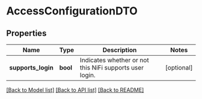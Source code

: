 # AccessConfigurationDTO

## Properties
Name | Type | Description | Notes
------------ | ------------- | ------------- | -------------
**supports_login** | **bool** | Indicates whether or not this NiFi supports user login. | [optional] 

[[Back to Model list]](../README.md#documentation-for-models) [[Back to API list]](../README.md#documentation-for-api-endpoints) [[Back to README]](../README.md)


